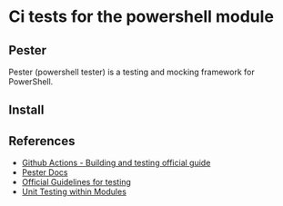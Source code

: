 # Ci tests for the powershell module


## Pester

Pester (powershell tester) is a testing and mocking framework for PowerShell.

## Install

## References

- [Github Actions - Building and testing official guide](https://docs.github.com/en/enterprise-cloud@latest/actions/use-cases-and-examples/building-and-testing/building-and-testing-powershell)
- [Pester Docs](https://pester.dev/docs/quick-start)
- [Official Guidelines for testing](https://github.com/PowerShell/PowerShell/blob/master/docs/testing-guidelines/testing-guidelines.md)
- [Unit Testing within Modules](https://pester.dev/docs/usage/modules)